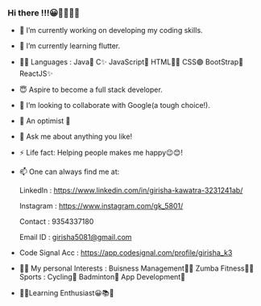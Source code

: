 ### Hi there !!!😀👋🏻🙋🏻‍

- 🔭 I’m currently working on developing my coding skills.
- 🌱 I’m currently learning flutter.
- 👍🏻 Languages : Java💯 C✨ JavaScript🎀 HTML🧘🏻‍ CSS🟣 BootStrap🔲 ReactJS✨
- 😇 Aspire to become a full stack developer.
- 👯 I’m looking to collaborate with Google(a tough choice!). 
- 🤔 An optimist 🙂
- 💬 Ask me about anything you like!             
- ⚡ Life fact: Helping people makes me happy😉😊!
- 📫 One can always find me at:
 
   LinkedIn  : https://www.linkedin.com/in/girisha-kawatra-3231241ab/
 
   Instagram : https://www.instagram.com/gk_5801/
 
   Contact   :  9354337180 
   
   Email ID  : girisha5081@gmail.com
     
- Code Signal Acc : https://app.codesignal.com/profile/girisha_k3
- 🧒🏻 My personal Interests : 
             Buisness Management👩🏻‍
             Zumba Fitness💃🏻
             Sports : Cycling🚴 Badminton🏸
             App Development🎇
             
- 🤹🏻‍Learning Enthusiast😀📚🔖
